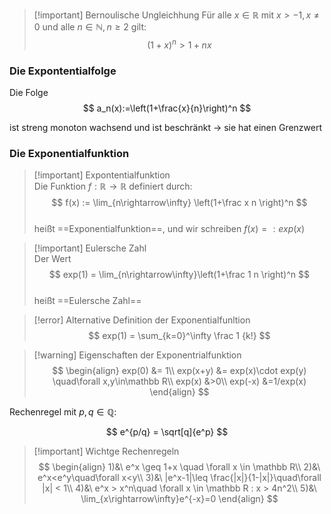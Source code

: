 > [!important] Bernoulische Ungleichhung
> Für alle $x \in \mathbb R$ mit $x > -1, x \neq 0$ und alle $n \in \mathbb N, n \geq 2$ gilt:  
> $$  
>(1+x)^n>1+nx  
>$$  
### Die Expontentialfolge  
Die Folge   
$$  
a_n(x):=\left(1+\frac{x}{n}\right)^n  
$$  
  
  
ist streng monoton wachsend und ist beschränkt -> sie hat einen Grenzwert  
### Die Exponentialfunktion  
> [!important] Expontentialfunktion  
> Die Funktion $f:\mathbb R\rightarrow\mathbb R$ definiert durch:  
> $$  
> f(x) := \lim_{n\rightarrow\infty} \left(1+\frac x n \right)^n  
> $$  
> heißt ==Exponentialfunktion==, und wir schreiben $f(x)=:exp(x)$   
  
> [!important] Eulersche Zahl  
> Der Wert  
> $$  
> exp(1) = \lim_{n\rightarrow\infty}\left(1+\frac 1 n \right)^n  
> $$  
> heißt ==Eulersche Zahl==  
  
>[!error] Alternative Definition der Exponentialfunltion  
>$$  
>exp(1) = \sum_{k=0}^\infty \frac 1 {k!}  
>$$  
  
  
>[!warning] Eigenschaften der Exponentrialfunktion  
>$$  
>\begin{align}  
> exp(0) &= 1\\  
> exp(x+y) &= exp(x)\cdot exp(y) \quad\forall x,y\in\mathbb R\\  
> exp(x) &>0\\  
> exp(-x) &=1/exp(x)  
>\end{align}  
>$$  
  
Rechenregel mit $p,q\in\mathbb Q$:  

$$  
e^{p/q} = \sqrt[q]{e^p}  
$$


 >[!important] Wichtge Rechenregeln  
 > $$  
 > \begin{align}  
 > 1)&\ e^x \geq 1+x \quad \forall x \in \mathbb R\\  
 > 2)&\ e^x<e^y\quad\forall x<y\\  
 > 3)&\ |e^x-1|\leq \frac{|x|}{1-|x|}\quad\forall |x| < 1\\  
 > 4)&\ e^x > x^n\quad \forall x \in \mathbb R : x > 4n^2\\  
 > 5)&\ \lim_{x\rightarrow\infty}e^{-x}=0  
 > \end{align}  
 > $$  
